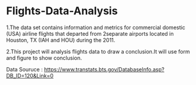 # Flights-Data-Analysis

1.The data set contains information and metrics for commercial domestic (USA) airline flights that departed from 2separate airports located in Houston, TX (IAH and HOU) during the 2011.

2.This project will analysis flights data to draw a conclusion.It will use form and figure to show conclusion.

Data Souruce : https://www.transtats.bts.gov/DatabaseInfo.asp?DB_ID=120&Link=0

